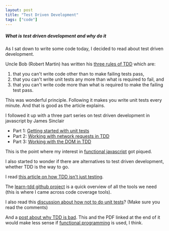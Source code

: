 ```yaml
---
layout: post
title: "Test Driven Development"
tags: ["code"]
---
```


##### What is test driven development and why do it #####

As I sat down to write some code today, I decided to read about test driven development.

Uncle Bob (Robert Martin) has written his [three rules of TDD](http://butunclebob.com/ArticleS.UncleBob.TheThreeRulesOfTdd) which are:
1. that you can't write code other than to make failing tests pass,
2. that you can't write unit tests any more than what is required to fail, and
3. that you can't write code more than what is required to make the failing test pass.

This was wonderful principle. Following it makes you write unit tests every minute. And that is good as the article explains.

I followed it up with a three part series on test driven development in javascript by James Sinclair

* Part 1: [Getting started with unit tests](https://jrsinclair.com/articles/2016/gentle-introduction-to-javascript-tdd-intro/)
* Part 2: [Working with network requests in TDD](https://jrsinclair.com/articles/2016/gentle-introduction-to-javascript-tdd-ajax)
* Part 3: [Working with the DOM in TDD](https://jrsinclair.com/articles/2016/gentle-introduction-to-javascript-tdd-html-dom)

This is the point where my interest in [functional javascript](../functional-javascript) got piqued.

I also started to wonder if there are alternatives to test driven development, whether TDD is the way to go.

I read [this article on how TDD isn't just testing](https://www.stickyminds.com/article/test-driven-development-isnt-testing).

The [learn-tdd github project](https://github.com/dwyl/learn-tdd) is a quick overview of all the tools we need (this is where I came across code coverage tools).

I also read this [discussion about how not to do unit tests](https://dev.to/kayis/what-are-the-alternatives-to-unit-tests-2jii)? (Make sure you read the comments)

And a [post about why TDD is bad](http://david.heinemeierhansson.com/2014/tdd-is-dead-long-live-testing.html). This and the PDF linked at the end of it would make less sense if [functional programming](../functional-javascript) is used, I think.